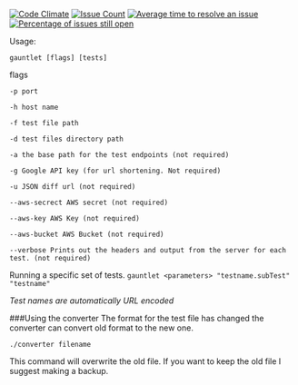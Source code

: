 [![Code Climate](https://codeclimate.com/github/Unicity/Gauntlet/badges/gpa.svg)](https://codeclimate.com/github/Unicity/Gauntlet)
[![Issue Count](https://codeclimate.com/github/Unicity/Gauntlet/badges/issue_count.svg)](https://codeclimate.com/github/Unicity/Gauntlet)
[![Average time to resolve an issue](http://isitmaintained.com/badge/resolution/Unicity/Gauntlet.svg)](http://isitmaintained.com/project/Unicity/Gauntlet "Average time to resolve an issue")
[![Percentage of issues still open](http://isitmaintained.com/badge/open/Unicity/Gauntlet.svg)](http://isitmaintained.com/project/Unicity/Gauntlet "Percentage of issues still open")

Usage:

  ```gauntlet [flags] [tests]```

  flags

    -p port

    -h host name

    -f test file path

    -d test files directory path
    
    -a the base path for the test endpoints (not required)
    
    -g Google API key (for url shortening. Not required)
    
    -u JSON diff url (not required)
    
    --aws-secrect AWS secret (not required)
    
    --aws-key AWS Key (not required)
    
    --aws-bucket AWS Bucket (not required)
    
    --verbose Prints out the headers and output from the server for each test. (not required)

Running a specific set of tests.
  `gauntlet <parameters> "testname.subTest" "testname"`

_Test names are automatically URL encoded_


###Using the converter
The format for the test file has changed the converter can convert old format to the new one.

```
./converter filename
```

This command will overwrite the old file. If you want to keep the old file I suggest making a backup.
